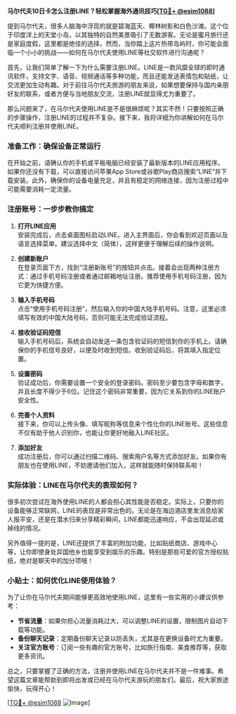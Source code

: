 **马尔代夫10日卡怎么注册LINE？轻松掌握海外通讯技巧[[TG💪+ @esim1088](https://t.me/s/esim1088)]**

提到马尔代夫，很多人脑海中浮现的就是碧海蓝天、椰林树影和白色沙滩。这个位于印度洋上的天堂小岛，以其独特的自然美景吸引了无数游客。无论是蜜月旅行还是家庭度假，这里都是绝佳的选择。然而，当你踏上这片热带岛屿时，你可能会面临一个小小的挑战——如何在马尔代夫使用LINE等社交软件进行沟通呢？

首先，让我们简单了解一下为什么需要注册LINE。LINE是一款风靡全球的即时通讯软件，支持文字、语音、视频通话等多种功能，而且还能发送表情包和贴纸，让交流更加生动有趣。对于前往马尔代夫旅游的朋友来说，如果想要保持与国内亲朋好友的联系，或者方便与当地朋友交流，注册LINE就显得尤为重要了。

那么问题来了，在马尔代夫使用LINE是不是很麻烦呢？其实不然！只要按照正确的步骤操作，注册LINE的过程并不复杂。接下来，我将详细为你讲解如何在马尔代夫顺利注册并使用LINE。

### 准备工作：确保设备正常运行

在开始之前，请确认你的手机或平板电脑已经安装了最新版本的LINE应用程序。如果你还没有下载，可以直接访问苹果App Store或谷歌Play商店搜索“LINE”并下载安装。此外，确保你的设备电量充足，并且有稳定的网络连接，因为注册过程中可能需要消耗一定流量。

### 注册账号：一步步教你搞定

1. **打开LINE应用**  
   安装完成后，点击桌面图标启动LINE。进入主界面后，你会看到欢迎页面以及语言选择菜单。建议选择中文（简体），这样更便于理解后续的操作说明。

2. **创建新账户**  
   在登录页面下方，找到“注册新账号”的按钮并点击。接着会出现两种注册方式：通过手机号码注册或者通过邮箱地址注册。推荐使用手机号码注册，因为它更为快捷方便。

3. **输入手机号码**  
   点击“使用手机号码注册”，然后输入你的中国大陆手机号码。注意，这里必须填写有效的中国大陆号码，否则可能无法完成验证流程。

4. **接收验证码短信**  
   输入手机号码后，系统会自动发送一条包含验证码的短信到你的手机上。请确保你的手机信号良好，以便及时收到短信。收到验证码后，将其填入指定位置。

5. **设置密码**  
   验证成功后，你需要设置一个安全的登录密码。密码至少要包含字母和数字，并且长度不得少于6位。记住这个密码非常重要，因为它关系到你的LINE账户安全性。

6. **完善个人资料**  
   接下来，你可以上传头像、填写昵称等信息来个性化你的LINE账号。这些信息不仅有助于他人识别你，也能让你更好地融入LINE社区。

7. **添加好友**  
   成功注册后，你可以通过扫描二维码、搜索用户名等方式添加好友。如果你有朋友也在使用LINE，不妨邀请他们加入，这样就能随时保持联系啦！

### 实际体验：LINE在马尔代夫的表现如何？

很多初次尝试在海外使用LINE的人都会担心其性能是否稳定。实际上，只要你的设备能够正常联网，LINE的表现是非常出色的。无论是在海边酒店里发消息给家人报平安，还是在潜水归来分享精彩瞬间，LINE都能迅速响应，不会出现延迟或掉线的情况。

另外值得一提的是，LINE还提供了丰富的附加功能，比如贴纸商店、游戏中心等，让你即使身处异国他乡也能享受到娱乐的乐趣。特别是那些可爱的官方授权贴纸，绝对是聊天中的加分项哦！

### 小贴士：如何优化LINE使用体验？

为了让你在马尔代夫期间能够更高效地使用LINE，这里有一些实用的小建议供参考：

- **节省流量**：如果你担心流量消耗过大，可以调整LINE的设置，限制图片自动下载等功能。
- **备份聊天记录**：定期备份聊天记录以防丢失，尤其是在更换设备时尤为重要。
- **关注官方账号**：订阅一些有趣的官方账号，比如旅行指南、美食推荐等，获取更多资讯。

总之，只要掌握了正确的方法，注册并使用LINE在马尔代夫并不是一件难事。希望这篇文章能帮助到即将出发或已经在马尔代夫游玩的朋友们。最后，祝大家旅途愉快，玩得开心！

[[TG💪+ @esim1088](https://t.me/s/esim1088) ![Image](https://i.postimg.cc/4NQfJmqS/Snipaste-2025-05-13-00-14-12.png)]